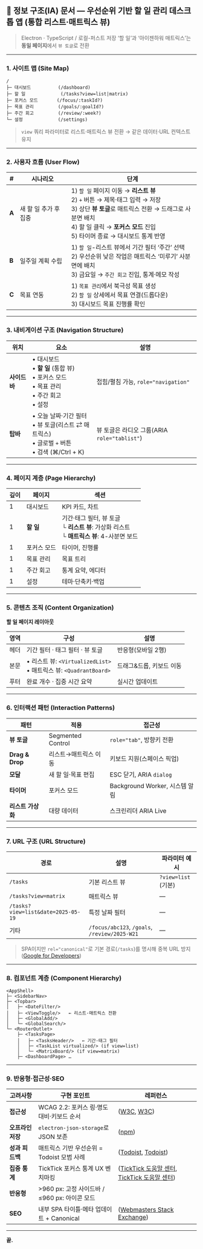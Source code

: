 ## 📑 정보 구조(IA) 문서 — **우선순위 기반 할 일 관리 데스크톱 앱 (통합 리스트·매트릭스 뷰)**

> Electron · TypeScript / 로컬-퍼스트 저장
> ‘할 일’과 ‘아이젠하워 매트릭스’는 **동일 페이지**에서 `뷰 토글`로 전환

---

### 1. 사이트 맵 (Site Map)

```
/
├─ 대시보드          (/dashboard)
├─ 할 일             (/tasks?view=list|matrix)
├─ 포커스 모드       (/focus/:taskId?)
├─ 목표 관리         (/goals/:goalId?)
├─ 주간 회고         (/review/:week?)
└─ 설정             (/settings)
```

> `view` 쿼리 파라미터로 리스트·매트릭스 뷰 전환 → 같은 데이터·URL 컨텍스트 유지

---

### 2. 사용자 흐름 (User Flow)

| #     | 시나리오              | 단계                                                                                                                                                                                                                       |
| ----- | --------------------- | -------------------------------------------------------------------------------------------------------------------------------------------------------------------------------------------------------------------------- |
| **A** | 새 할 일 추가 후 집중 | 1) `할 일` 페이지 이동 → **리스트 뷰**<br>2) `+` 버튼 → 제목·태그 입력 → 저장<br>3) 상단 **뷰 토글**로 매트릭스 전환 → 드래그로 사분면 배치<br>4) 할 일 클릭 → **포커스 모드** 진입<br>5) 타이머 종료 → 대시보드 통계 반영 |
| **B** | 일주일 계획 수립      | 1) `할 일`-리스트 뷰에서 기간 필터 ‘주간’ 선택<br>2) 우선순위 낮은 작업은 매트릭스 ‘미루기’ 사분면에 배치<br>3) 금요일 → `주간 회고` 진입, 통계·메모 작성                                                                  |
| **C** | 목표 연동             | 1) `목표 관리`에서 북극성 목표 생성<br>2) `할 일` 상세에서 목표 연결(드롭다운)<br>3) 대시보드 목표 진행률 확인                                                                                                             |

---

### 3. 내비게이션 구조 (Navigation Structure)

| 위치         | 요소                                                                                              | 설명                                         |
| ------------ | ------------------------------------------------------------------------------------------------- | -------------------------------------------- |
| **사이드바** | • 대시보드<br>• **할 일** (통합 뷰)<br>• 포커스 모드<br>• 목표 관리<br>• 주간 회고<br>• 설정      | 접힘/펼침 가능, `role="navigation"`          |
| **탑바**     | • 오늘 날짜·기간 필터<br>• 뷰 토글(리스트 ⇄ 매트릭스)<br>• 글로벌 `+` 버튼<br>• 검색 (⌘/Ctrl + K) | 뷰 토글은 라디오 그룹(ARIA `role="tablist"`) |

---

### 4. 페이지 계층 (Page Hierarchy)

| 깊이 | 페이지      | 섹션                                                                                          |
| ---- | ----------- | --------------------------------------------------------------------------------------------- |
| 1    | 대시보드    | KPI 카드, 차트                                                                                |
| 1    | **할 일**   | 기간·태그 필터, 뷰 토글<br>└ **리스트 뷰**: 가상화 리스트<br>└ **매트릭스 뷰**: 4-사분면 보드 |
| 1    | 포커스 모드 | 타이머, 진행률                                                                                |
| 1    | 목표 관리   | 목표 트리                                                                                     |
| 1    | 주간 회고   | 통계 요약, 에디터                                                                             |
| 1    | 설정        | 테마·단축키·백업                                                                              |

---

### 5. 콘텐츠 조직 (Content Organization)

**할 일 페이지 레이아웃**

| 영역 | 구성                                                                 | 설명                     |
| ---- | -------------------------------------------------------------------- | ------------------------ |
| 헤더 | 기간 필터 · 태그 필터 · 뷰 토글                                      | 반응형(모바일 2행)       |
| 본문 | • 리스트 뷰: `<VirtualizedList>`<br>• 매트릭스 뷰: `<QuadrantBoard>` | 드래그&드롭, 키보드 이동 |
| 푸터 | 완료 개수 · 집중 시간 요약                                           | 실시간 업데이트          |

---

### 6. 인터랙션 패턴 (Interaction Patterns)

| 패턴              | 적용                 | 접근성                         |
| ----------------- | -------------------- | ------------------------------ |
| **뷰 토글**       | Segmented Control    | `role="tab"`, 방향키 전환      |
| **Drag & Drop**   | 리스트→매트릭스 이동 | 키보드 지원(스페이스 픽업)     |
| **모달**          | 새 할 일·목표 편집   | ESC 닫기, ARIA `dialog`        |
| **타이머**        | 포커스 모드          | Background Worker, 시스템 알림 |
| **리스트 가상화** | 대량 데이터          | 스크린리더 ARIA Live           |

---

### 7. URL 구조 (URL Structure)

| 경로                               | 설명                                          | 파라미터 예시       |
| ---------------------------------- | --------------------------------------------- | ------------------- |
| `/tasks`                           | 기본 리스트 뷰                                | `?view=list` (기본) |
| `/tasks?view=matrix`               | 매트릭스 뷰                                   | —                   |
| `/tasks?view=list&date=2025-05-19` | 특정 날짜 필터                                | —                   |
| 기타                               | `/focus/abc123`, `/goals`, `/review/2025-W21` | —                   |

> SPA이지만 `rel="canonical"`로 기본 경로(`/tasks`)를 명시해 중복 URL 방지 ([Google for Developers][1])

---

### 8. 컴포넌트 계층 (Component Hierarchy)

```
<AppShell>
├─ <SidebarNav>
├─ <Topbar>
│   ├─ <DateFilter/>
│   ├─ <ViewToggle/>   ← 리스트·매트릭스 전환
│   ├─ <GlobalAdd/>
│   └─ <GlobalSearch/>
└─ <RouterOutlet>
    ├─ <TasksPage>
    │   ├─ <TasksHeader/>   ← 기간·태그 필터
    │   ├─ <TaskList virtualized/> (if view=list)
    │   └─ <MatrixBoard/> (if view=matrix)
    ├─ <DashboardPage> …
```

---

### 9. 반응형·접근성·SEO

| 고려사항          | 구현 포인트                                   | 레퍼런스                                               |
| ----------------- | --------------------------------------------- | ------------------------------------------------------ |
| **접근성**        | WCAG 2.2: 포커스 링·명도 대비·키보드 순서     | ([W3C][2], [W3C][3])                                   |
| **오프라인 저장** | `electron-json-storage`로 JSON 보존           | ([npm][4])                                             |
| **성과 피드백**   | 매트릭스 기반 우선순위 = Todoist 모범 사례    | ([Todoist][5], [Todoist][6])                           |
| **집중 통계**     | TickTick 포커스 통계 UX 벤치마킹              | ([TickTick 도움말 센터][7], [TickTick 도움말 센터][8]) |
| **반응형**        | >960 px: 고정 사이드바 / ≤960 px: 아이콘 모드 |                                                        |
| **SEO**           | 내부 SPA 타이틀·메타 업데이트 + Canonical     | ([Webmasters Stack Exchange][9])                       |

---

**끝.**

[1]: https://developers.google.com/search/docs/crawling-indexing/consolidate-duplicate-urls?utm_source=chatgpt.com "How to Specify a Canonical with rel=\"canonical\" and Other Methods"
[2]: https://www.w3.org/TR/WCAG22/?utm_source=chatgpt.com "Web Content Accessibility Guidelines (WCAG) 2.2 - W3C"
[3]: https://www.w3.org/WAI/WCAG22/Understanding/focus-appearance.html?utm_source=chatgpt.com "Understanding Success Criterion 2.4.13: Focus Appearance | WAI"
[4]: https://www.npmjs.com/package/electron-json-storage?utm_source=chatgpt.com "electron-json-storage - NPM"
[5]: https://www.todoist.com/help/articles/eisenhower-matrix-with-todoist-kj0Eru?utm_source=chatgpt.com "Eisenhower Matrix with Todoist"
[6]: https://www.todoist.com/productivity-methods/eisenhower-matrix?utm_source=chatgpt.com "Avoid the \"Urgency Trap\" with the Eisenhower Matrix - Todoist"
[7]: https://help.ticktick.com/articles/7055781966800486400?utm_source=chatgpt.com "Focus Statistics - TickTick"
[8]: https://help.ticktick.com/articles/7055782010496745472?utm_source=chatgpt.com "How to Start Focus? - TickTick"
[9]: https://webmasters.stackexchange.com/questions/103005/canonical-link-element-on-single-page-app?utm_source=chatgpt.com "Canonical link element on single page app"
